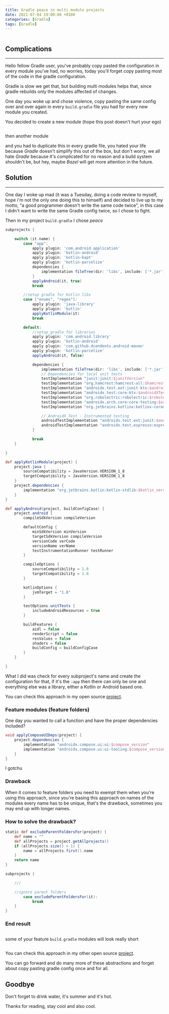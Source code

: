 ```yaml
---
title: Gradle peace in multi module projects
date: 2021-07-04 19:00:00 +0100
categories: [Gradle]
tags: [Gradle]
---
```


<img src="/assets/img/gradle_abstraction/gradle_sad_reality.jpg" alt ="" class="center">


## Complications
---
Hello fellow Gradle user, you've probably copy pasted the configuration in every module you've had, no worries, today you'll forget copy pasting most of the code in the gradle configuration.

Gradle is slow we get that, but building multi modules helps that, since gradle rebuilds only the modules affected of changes.

One day you woke up and chose violence, copy pasting the same config over and over again in every `build.gradle` file you had for every new module you created.

You decided to create a new module (hope this post doesn't hurt your ego)

<img src="/assets/img/gradle_abstraction/1.png" alt ="" class="center">

then another module
<img src="/assets/img/gradle_abstraction/2.png" alt ="" class="center">

and you had to duplicate this in every gradle file, you hated your life because *Gradle* doesn't simplify this out of the box, but don't worry, we all hate *Gradle* because it's complicated for no reason and a build system shouldn't be, but hey, maybe *Bazel* will get more attention in the future.

## Solution
---

One day I woke up mad (it was a Tuesday, doing a code review to myself, hope i'm not the only one doing this to himself) and decided to live up to my motto, "a good programmer doesn't write the same code twice", in this case I didn't want to write the same Gradle config twice, so I chose to fight.

Then in my project `build.gradle` I chose *peace*

```groovy
subprojects {

    switch (it.name) {
        case "app":
            apply plugin: 'com.android.application'
            apply plugin: 'kotlin-android'
            apply plugin: 'kotlin-kapt'
            apply plugin: 'kotlin-parcelize'
            dependencies {
                implementation fileTree(dir: 'libs', include: ['*.jar'])
            }
            applyAndroid(it, true)
            break

        //setup gradle for Kotlin libs
        case ["enums", "regex"]:
            apply plugin: 'java-library'
            apply plugin: 'kotlin'
            applyKotlinModule(it)
            break

        default:
            //setup gradle for libraries
            apply plugin: 'com.android.library'
            apply plugin: 'kotlin-android'
            apply plugin: 'com.github.dcendents.android-maven'
            apply plugin: 'kotlin-parcelize'
            applyAndroid(it, false)

            dependencies {
                implementation fileTree(dir: 'libs', include: ['*.jar'])
                // Dependencies for local unit tests
                testImplementation "junit:junit:$junitVersion"
                testImplementation "org.hamcrest:hamcrest-all:$hamcrestVersion"
                testImplementation "androidx.test.ext:junit-ktx:$androidXTestExtKotlinRunnerVersion"
                testImplementation "androidx.test:core-ktx:$androidXTestCoreVersion"
                testImplementation "org.robolectric:robolectric:$robolectricVersion"
                testImplementation "androidx.arch.core:core-testing:$archTestingVersion"
                testImplementation "org.jetbrains.kotlinx:kotlinx-coroutines-test:$coroutines"

                // AndroidX Test - Instrumented testing
                androidTestImplementation "androidx.test.ext:junit:$androidXTestExtKotlinRunnerVersion"
                androidTestImplementation "androidx.test.espresso:espresso-core:$espressoVersion"
            }

            break
    }

}
```

```groovy
def applyKotlinModule(project) {
    project.java {
        sourceCompatibility = JavaVersion.VERSION_1_8
        targetCompatibility = JavaVersion.VERSION_1_8
    }
    project.dependencies {
        implementation "org.jetbrains.kotlin:kotlin-stdlib:$kotlin_version"
    }
}
```


```groovy
def applyAndroid(project, buildConfigCase) {
    project.android {
        compileSdkVersion compileVersion

        defaultConfig {
            minSdkVersion minVersion
            targetSdkVersion compileVersion
            versionCode verCode
            versionName verName
            testInstrumentationRunner testRunner
        }

        compileOptions {
            sourceCompatibility = 1.8
            targetCompatibility = 1.8
        }

        kotlinOptions {
            jvmTarget = "1.8"
        }

        testOptions.unitTests {
            includeAndroidResources = true
        }

        buildFeatures {
            aidl = false
            renderScript = false
            resValues = false
            shaders = false
            buildConfig = buildConfigCase
        }
    }

}
```

What I did was check for every subproject's name and create the configuration for that, if it's the `:app` then there can only be one and everything else was a library, either a Kotlin or Android based one.

You can check this approach in my open source [project](https://github.com/FunkyMuse/KAHelpers/blob/master/build.gradle).


### Feature modules (feature folders)

One day you wanted to call a function and have the proper dependencies included?

```groovy
void applyComposeUIDeps(project) {
    project.dependencies {
        implementation "androidx.compose.ui:ui:$compose_version"
        implementation "androidx.compose.ui:ui-tooling:$compose_version"
    }
}
```

I gotchu
<img src="/assets/img/gradle_abstraction/3.png" alt ="" class="center">

### Drawback

When it comes to feature folders you need to exempt them when you're using this approach, since you're basing this approach on names of the modules every name has to be unique, that's the drawback, sometimes you may end up with longer names.

### How to solve the drawback?
```gradle
static def excludeParentFoldersFor(project) {
    def name = ""
    def allProjects = project.getAllprojects()
    if (allProjects.size() > 1) {
        name = allProjects.first().name
    }
    return name
}
```

```gradle
subprojects {

    ///

    //ignore parent folders
        case excludeParentFoldersFor(it):
            break
    }
}

```

### End result
<img src="/assets/img/gradle_abstraction/4.png" alt ="" class="center">

some of your feature `build.gradle` modules will look really short

<img src="/assets/img/gradle_abstraction/5.png" alt ="" class="center">


You can check this approach in my other open source [project](https://github.com/FunkyMuse/Aurora/blob/main/build.gradle).

You can go forward and do many more of these abstractions and forget about copy pasting gradle config once and for all.


## Goodbye

Don't forget to drink water, it's summer and it's hot.

Thanks for reading, stay cool and also cool.


<img src="/assets/img/gradle_abstraction/goodbye.jpg" alt ="" class="center">
